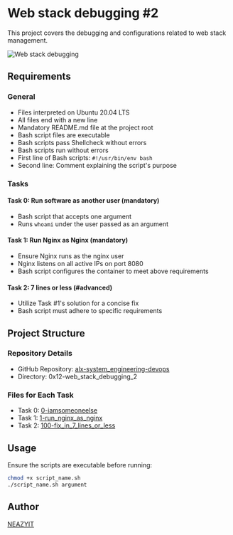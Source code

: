 # Web stack debugging #2

This project covers the debugging and configurations related to web stack management.

![Web stack debugging](https://github.com/NEAZYIT/alx-system_engineering-devops/assets/121446147/6cce46ef-7461-4c4b-ae9f-0a749aa3dd91)

## Requirements

### General

- Files interpreted on Ubuntu 20.04 LTS
- All files end with a new line
- Mandatory README.md file at the project root
- Bash script files are executable
- Bash scripts pass Shellcheck without errors
- Bash scripts run without errors
- First line of Bash scripts: `#!/usr/bin/env bash`
- Second line: Comment explaining the script's purpose

### Tasks

#### Task 0: Run software as another user (mandatory)

- Bash script that accepts one argument
- Runs `whoami` under the user passed as an argument

#### Task 1: Run Nginx as Nginx (mandatory)

- Ensure Nginx runs as the nginx user
- Nginx listens on all active IPs on port 8080
- Bash script configures the container to meet above requirements

#### Task 2: 7 lines or less (#advanced)

- Utilize Task #1's solution for a concise fix
- Bash script must adhere to specific requirements

## Project Structure

### Repository Details

- GitHub Repository: [alx-system_engineering-devops](https://github.com/NEAZYIT/alx-system_engineering-devops)
- Directory: 0x12-web_stack_debugging_2

### Files for Each Task

- Task 0: [0-iamsomeoneelse](https://github.com/NEAZYIT/alx-system_engineering-devops/blob/master/0x12-web_stack_debugging_2/0-iamsomeoneelse)
- Task 1: [1-run_nginx_as_nginx](https://github.com/NEAZYIT/alx-system_engineering-devops/blob/master/0x12-web_stack_debugging_2/1-run_nginx_as_nginx)
- Task 2: [100-fix_in_7_lines_or_less](https://github.com/NEAZYIT/alx-system_engineering-devops/blob/master/0x12-web_stack_debugging_2/100-fix_in_7_lines_or_less)

## Usage

Ensure the scripts are executable before running:

```bash
chmod +x script_name.sh
./script_name.sh argument
```

## Author
[NEAZYIT](https://github.com/NEAZYIT)

